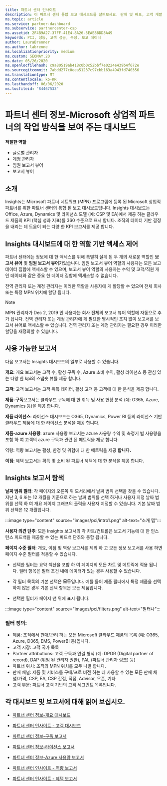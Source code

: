 ```yaml
---
title: 파트너 센터 인사이트
description: 이 파트너 센터 통합 보고 대시보드를 살펴보세요. 판매 및 배포, 고객 개발 등에 대 한 Kpi에서 수행 하는 방법을 확인 하세요.
ms.topic: article
ms.service: partner-dashboard
ms.subservice: partnercenter-csp
ms.assetid: 2F4B9A27-37FF-41E4-8A26-5EAE88DD8A49
keywords: PCI, 성능, 고객 성공, 측정, 보고 데이터
author: LauraBrenner
ms.author: labrenne
ms.localizationpriority: medium
ms.custom: SEOMAY.20
ms.date: 05/26/2020
ms.openlocfilehash: c9a80519ab418c0b0c52bbf7e0224e439b4f672e
ms.sourcegitcommit: 7abdd277c0eea51237c97cbb163a4943fd740356
ms.translationtype: MT
ms.contentlocale: ko-KR
ms.lasthandoff: 06/06/2020
ms.locfileid: "84467533"
---
```

# <a name="partner-center-insights---a-dashboard-that-shows-how-a-microsoft-commercial-partner-is-doing"></a>파트너 센터 정보-Microsoft 상업적 파트너의 작업 방식을 보여 주는 대시보드

**적절한 역할**
- 글로벌 관리자
- 계정 관리자
- 임원 보고서 뷰어
- 보고서 뷰어

## <a name="introduction"></a>소개

Insights는 Microsoft 파트너 네트워크 (MPN) 프로그램에 등록 된 Microsoft 상업적 파트너를 위한 파트너 센터의 통합 된 보고 대시보드입니다. Insights 대시보드는 Office, Azure, Dynamics 및 라이선스 모델 (예: CSP 및 EA)에서 제공 하는 클라우드 제품의 KPI (핵심 성과 지표)를 360 수준으로 표시 합니다. 조직의 데이터 기반 결정을 내리는 데 도움이 되는 다양 한 KPI 보고서를 제공 합니다. 

## <a name="role-based-access-control-to-the-insights-dashboard"></a>Insights 대시보드에 대 한 역할 기반 액세스 제어

파트너 센터에는 정보에 대 한 액세스를 위해 특별히 설계 된 두 개의 새로운 역할인 **보고서 뷰어** 및 **임원 보고서 뷰어가**있습니다. 임원 보고서 뷰어 역할의 사용자는 모든 보고 데이터 집합에 액세스할 수 있으며, 보고서 뷰어 역할의 사용자는 수익 및 고객/직원 개인 데이터와 같은 중요 한 데이터 집합에 액세스할 수 없습니다. 

전역 관리자 또는 계정 관리자는 이러한 역할을 사용자에 게 할당할 수 있으며 전체 회사 또는 특정 MPN 위치에 할당 됩니다.  

>[!Note] 
>MPN 관리자가 Dec 2, 2019 인 사용자는 회사 전체의 보고서 뷰어 역할에 자동으로 추가 됩니다. 전역 관리자 또는 계정 관리자에 게 필요한 명시적인 조치 없이 보고서를 보고서 뷰어로 액세스할 수 있습니다. 전역 관리자 또는 계정 관리자는 필요한 경우 이러한 할당을 재정의할 수 있습니다. 

## <a name="reports-available"></a>사용 가능한 보고서

다음 보고서는 Insights 대시보드의 일부로 사용할 수 있습니다.

**개요**: 개요 보고서는 고객 수, 활성 구독 수, Azure 소비 수익, 활성 라이선스 등 관심 있는 다양 한 kpi의 스냅숏 뷰를 제공 합니다.

**고객**: 고객 보고서는 고객 취득 데이터, 활성 고객 등 고객에 대 한 분석을 제공 합니다.

**제품-구독**보고서는 클라우드 구독에 대 한 취득 및 사용 현황 분석 (예: O365, Azure, Dynamics 등)을 제공 합니다.

**제품 라이선스**: 라이선스 대시보드는 O365, Dynamics, Power BI 등의 라이선스 기반 클라우드 제품에 대 한 라이선스 분석을 제공 합니다.

**제품-azure 사용량**: azure 사용량 보고서는 azure 사용량 수익 및 측정기 별 사용량을 포함 하 여 고객의 azure 구독과 관련 된 메트릭을 제공 합니다.

역량: 역량 보고서는 활성, 한정 및 위험에 대 한 메트릭을 제공 **합니다.**

**이점**: 혜택 보고서는 획득 및 소비 된 파트너 혜택에 대 한 분석을 제공 합니다.

## <a name="navigating-the-insights-reports"></a>Insights 보고서 탐색

**날짜 범위 필터**: 각 페이지의 오른쪽 위 모서리에서 날짜 범위 선택을 찾을 수 있습니다. 지난 3, 6 또는 12 개월을 기준으로 하는 날짜 범위를 선택 하거나 사용자 지정 날짜 범위를 선택 하 여 개요 페이지 그래프의 출력을 사용자 지정할 수 있습니다. 기본 날짜 범위 선택은 12 개월입니다. 

:::image type="content" source="images/pci/intro1.png" alt-text="소개 맵":::

**사용자 의견 단추**: 모든 Insights 보고서의 각 차트/컨트롤은 보고서 기능에 대 한 인스턴스 피드백을 제공할 수 있는 피드백 단추와 통합 됩니다. 

 
**페이지 수준 필터**: 개요, 이점 및 역량 보고서를 제외 하 고 모든 정보 보고서를 사용 하면 페이지 수준 필터를 적용할 수 있습니다. 

- 선택한 필터는 요약 섹션을 포함 하 여 페이지의 모든 차트 및 메트릭에 적용 됩니다. 필터 항목은 필터 조건 내에 데이터가 있는 경우 사용할 수 있습니다. 

- 각 필터 목록의 기본 선택은 **모두**입니다. 예를 들어 제품 필터에서 특정 제품을 선택 하지 않은 경우 기본 선택 항목은 모든 제품입니다.

- 선택한 필터가 페이지 맨 위에 표시 됩니다. 

:::image type="content" source="images/pci/filters.png" alt-text="필터나":::

### <a name="filters-definitions"></a>필터 정의:

- 제품: 조직에서 판매/관리 하는 모든 Microsoft 클라우드 제품의 목록 (예: O365, Azure, D365, EMS, PowerBI 등)입니다.
- 고객 시장: 고객 국가 목록
- Partner attributions: 고객 구독과 연결 형식 (예: DPOR (Digital partner of record), DAP (위임 된 관리자 권한), PAL (파트너 관리자 링크) 등) 
- 파트너 위치: 조직의 MPN 위치를 모두 나열 합니다.
- 판매 채널: 제품 및 서비스를 구매/프로 비전 하는 데 사용할 수 있는 모든 판매 채널/가격, CSP, EA, CSP 간접, 직접, Advisor, 오픈, 기타
- 고객 부문: 파트너 고객 기반의 고객 세그먼트 목록입니다.

## <a name="read-about-each-of-the-dashboards-and-reports"></a>각 대시보드 및 보고서에 대해 읽어 보십시오.

- [파트너 센터 정보-개요 대시보드](pci-overview-report.md)

- [파트너 센터 인사이트 - 고객 대시보드](pci-customer-report.md)

- [파트너 센터 정보-구독 보고서](pci-product-subscriptions-report.md)

- [파트너 센터 정보-라이선스 보고서](pci-product-licenses-report.md)

- [파트너 센터 정보-Azure 사용량 보고서](pci-azure-usage-report.md)

- [파트너 센터 인사이트 - 역량 보고서](pci-competencies-report.md)

- [파트너 센터 인사이트 - 혜택 보고서](pci-benefits-report.md)
